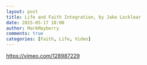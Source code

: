 ```yaml
---
layout: post
title: Life and Faith Integration, by Jake Locklear
date: 2015-05-17 18:00
author: MarkMayberry
comments: true
categories: [Faith, Life, Video]
---
```

https://vimeo.com/128987229
